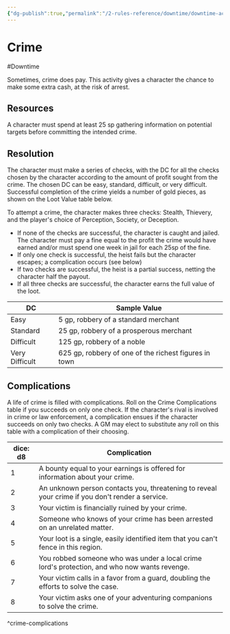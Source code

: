 ```yaml
---
{"dg-publish":true,"permalink":"/2-rules-reference/downtime/downtime-activities/crime/crime/","noteIcon":""}
---
```


# Crime
#Downtime 

Sometimes, crime does pay. This activity gives a character the chance to make some extra cash, at the risk of arrest.

## Resources

A character must spend at least 25 sp gathering information on potential targets before committing the intended crime.

## Resolution

The character must make a series of checks, with the DC for all the checks chosen by the character according to the amount of profit sought from the crime. The chosen DC can be easy, standard, difficult, or very difficult. Successful completion of the crime yields a number of gold pieces, as shown on the Loot Value table below.

To attempt a crime, the character makes three checks: Stealth, Thievery, and the player's choice of Perception, Society, or Deception.

- If none of the checks are successful, the character is caught and jailed. The character must pay a fine equal to the profit the crime would have earned and/or must spend one week in jail for each 25sp of the fine.
- If only one check is successful, the heist fails but the character escapes; a complication occurs (see below)
- If two checks are successful, the heist is a partial success, netting the character half the payout.
- If all three checks are successful, the character earns the full value of the loot.

| DC | Sample Value |
|----|-------|
| Easy | 5 gp, robbery of a standard merchant |
| Standard | 25 gp, robbery of a prosperous merchant |
| Difficult | 125 gp, robbery of a noble |
| Very Difficult | 625 gp, robbery of one of the richest figures in town |{ #loot-value}


## Complications

A life of crime is filled with complications. Roll on the Crime Complications table if you succeeds on only one check. If the character's rival is involved in crime or law enforcement, a complication ensues if the character succeeds on only two checks. A GM may elect to substitute any roll on this table with a complication of their choosing.

| dice: d8 | Complication |
|----------|--------------|
| 1 | A bounty equal to your earnings is offered for information about your crime. |
| 2 | An unknown person contacts you, threatening to reveal your crime if you don't render a service. |
| 3 | Your victim is financially ruined by your crime. |
| 4 | Someone who knows of your crime has been arrested on an unrelated matter. |
| 5 | Your loot is a single, easily identified item that you can't fence in this region. |
| 6 | You robbed someone who was under a local crime lord's protection, and who now wants revenge. |
| 7 | Your victim calls in a favor from a guard, doubling the efforts to solve the case. |
| 8 | Your victim asks one of your adventuring companions to solve the crime. |
^crime-complications